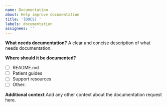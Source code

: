 ```yaml
---
name: Documentation
about: Help improve documentation
title: '[DOCS] '
labels: documentation
assignees: ''
---
```


**What needs documentation?**
A clear and concise description of what needs documentation.

**Where should it be documented?**
- [ ] README.md
- [ ] Patient guides
- [ ] Support resources
- [ ] Other: 

**Additional context**
Add any other context about the documentation request here.
